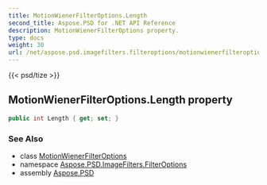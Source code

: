 ```yaml
---
title: MotionWienerFilterOptions.Length
second_title: Aspose.PSD for .NET API Reference
description: MotionWienerFilterOptions property. 
type: docs
weight: 30
url: /net/aspose.psd.imagefilters.filteroptions/motionwienerfilteroptions/length/
---
```

{{< psd/tize >}}
## MotionWienerFilterOptions.Length property

```csharp
public int Length { get; set; }
```

### See Also

* class [MotionWienerFilterOptions](../)
* namespace [Aspose.PSD.ImageFilters.FilterOptions](../../motionwienerfilteroptions/)
* assembly [Aspose.PSD](../../../)


